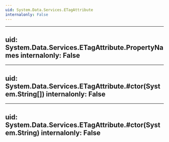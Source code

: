 ```yaml
---
uid: System.Data.Services.ETagAttribute
internalonly: False
---
```


---
uid: System.Data.Services.ETagAttribute.PropertyNames
internalonly: False
---

---
uid: System.Data.Services.ETagAttribute.#ctor(System.String[])
internalonly: False
---

---
uid: System.Data.Services.ETagAttribute.#ctor(System.String)
internalonly: False
---
